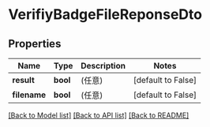 # VerifiyBadgeFileReponseDto

## Properties
Name | Type | Description | Notes
------------ | ------------- | ------------- | -------------
**result** | **bool** | (任意)  | [default to False]
**filename** | **bool** | (任意)  | [default to False]

[[Back to Model list]](../README.md#documentation-for-models) [[Back to API list]](../README.md#documentation-for-api-endpoints) [[Back to README]](../README.md)

